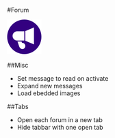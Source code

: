 #Forum

![forums settings logo](../img/settings/forums.png "Forum Settings")  

##Misc
 - Set message to read on activate
 - Expand new messages
 - Load ebedded images
 
##Tabs
 - Open each forum in a new tab
 - Hide tabbar with one open tab


